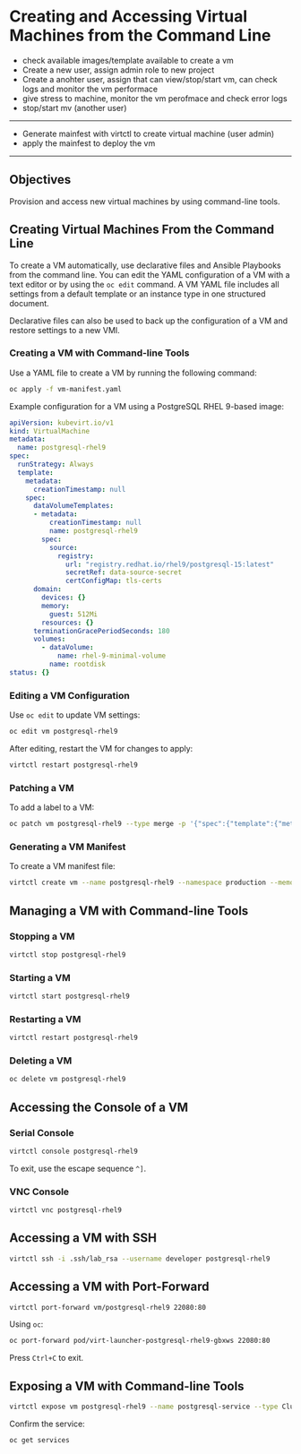 # Creating and Accessing Virtual Machines from the Command Line


- check available images/template available to create a vm
- Create a new user, assign admin role to new project 
- Create a anohter user, assign that can view/stop/start vm, can check logs and monitor the vm performace
- give stress to machine, monitor the vm perofmace and check error logs 
- stop/start mv (another user)
---
- Generate mainfest with virtctl to create virtual machine (user admin)
- apply the mainfest to deploy the vm

---

## Objectives
Provision and access new virtual machines by using command-line tools.

## Creating Virtual Machines From the Command Line
To create a VM automatically, use declarative files and Ansible Playbooks from the command line. You can edit the YAML configuration of a VM with a text editor or by using the `oc edit` command. A VM YAML file includes all settings from a default template or an instance type in one structured document.

Declarative files can also be used to back up the configuration of a VM and restore settings to a new VMI.

### Creating a VM with Command-line Tools
Use a YAML file to create a VM by running the following command:

```bash
oc apply -f vm-manifest.yaml
```

Example configuration for a VM using a PostgreSQL RHEL 9-based image:

```yaml
apiVersion: kubevirt.io/v1
kind: VirtualMachine
metadata:
  name: postgresql-rhel9
spec:
  runStrategy: Always
  template:
    metadata:
      creationTimestamp: null
    spec:
      dataVolumeTemplates:
      - metadata:
          creationTimestamp: null
          name: postgresql-rhel9
        spec:
          source:
            registry:
              url: "registry.redhat.io/rhel9/postgresql-15:latest"
              secretRef: data-source-secret
              certConfigMap: tls-certs
      domain:
        devices: {}
        memory:
          guest: 512Mi
        resources: {}
      terminationGracePeriodSeconds: 180
      volumes:
        - dataVolume:
            name: rhel-9-minimal-volume
          name: rootdisk
status: {}
```

### Editing a VM Configuration
Use `oc edit` to update VM settings:

```bash
oc edit vm postgresql-rhel9
```

After editing, restart the VM for changes to apply:

```bash
virtctl restart postgresql-rhel9
```

### Patching a VM
To add a label to a VM:

```bash
oc patch vm postgresql-rhel9 --type merge -p '{"spec":{"template":{"metadata":{"labels":{"servertype":"production"}}}}}'
```

### Generating a VM Manifest
To create a VM manifest file:

```bash
virtctl create vm --name postgresql-rhel9 --namespace production --memory=5Gi
```

## Managing a VM with Command-line Tools

### Stopping a VM
```bash
virtctl stop postgresql-rhel9
```

### Starting a VM
```bash
virtctl start postgresql-rhel9
```

### Restarting a VM
```bash
virtctl restart postgresql-rhel9
```

### Deleting a VM
```bash
oc delete vm postgresql-rhel9
```

## Accessing the Console of a VM

### Serial Console
```bash
virtctl console postgresql-rhel9
```
To exit, use the escape sequence `^]`.

### VNC Console
```bash
virtctl vnc postgresql-rhel9
```

## Accessing a VM with SSH
```bash
virtctl ssh -i .ssh/lab_rsa --username developer postgresql-rhel9
```

## Accessing a VM with Port-Forward
```bash
virtctl port-forward vm/postgresql-rhel9 22080:80
```

Using `oc`:
```bash
oc port-forward pod/virt-launcher-postgresql-rhel9-gbxws 22080:80
```
Press `Ctrl+C` to exit.

## Exposing a VM with Command-line Tools
```bash
virtctl expose vm postgresql-rhel9 --name postgresql-service --type ClusterIP --port 5432
```

Confirm the service:
```bash
oc get services
```

